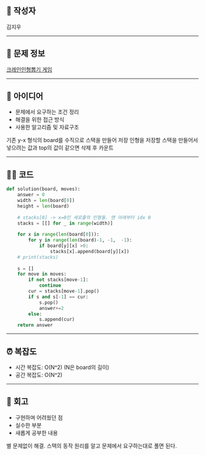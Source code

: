 
## 👤 작성자
김지우

---

## 🧩 문제 정보
<!-- [문제 제목](문제 링크) 형식으로 작성하세요 -->
[크레인인형뽑기 게임](https://school.programmers.co.kr/tryouts/198618/challenges)

---

## 💭 아이디어
- 문제에서 요구하는 조건 정리
- 해결을 위한 접근 방식
- 사용한 알고리즘 및 자료구조

기존 y-x 형식의 board를 수직으로 스택을 만들어 저장
인형을 저장할 스택을 만들어서 넣으려는 값과 top의 값이 같으면 삭제 후 카운트

---

## 🧑‍💻 코드
<!-- 작성한 코드를 백틱으로 감싸 넣어주세요 --> 
```python
def solution(board, moves):
    answer = 0
    width = len(board[0])
    height = len(board)
    
    # stacks[0] -> x=0인 세로줄의 인형들. 맨 아래부터 idx 0
    stacks = [[] for _ in range(width)]
    
    for x in range(len(board[0])):
        for y in range(len(board)-1, -1,  -1):
            if board[y][x] >0:
                stacks[x].append(board[y][x])
    # print(stacks)
    
    s = []
    for move in moves:
        if not stacks[move-1]:
            continue
        cur = stacks[move-1].pop()
        if s and s[-1] == cur:
            s.pop()
            answer+=2
        else:
            s.append(cur)
    return answer
```

---

## ⏰ 복잡도
- 시간 복잡도: O(N^2) (N은 board의 길이)
- 공간 복잡도: O(N^2)

---

## 📝 회고
- 구현하며 어려웠던 점
- 실수한 부분
- 새롭게 공부한 내용

별 문제없이 해결. 스택의 동작 원리를 알고 문제에서 요구하는대로 풀면 된다.
